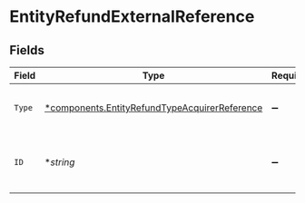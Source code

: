 # EntityRefundExternalReference


## Fields

| Field                                                                                                         | Type                                                                                                          | Required                                                                                                      | Description                                                                                                   | Example                                                                                                       |
| ------------------------------------------------------------------------------------------------------------- | ------------------------------------------------------------------------------------------------------------- | ------------------------------------------------------------------------------------------------------------- | ------------------------------------------------------------------------------------------------------------- | ------------------------------------------------------------------------------------------------------------- |
| `Type`                                                                                                        | [*components.EntityRefundTypeAcquirerReference](../../models/components/entityrefundtypeacquirerreference.md) | :heavy_minus_sign:                                                                                            | Specifies the reference type                                                                                  | acquirer-reference                                                                                            |
| `ID`                                                                                                          | **string*                                                                                                     | :heavy_minus_sign:                                                                                            | Unique reference from the payment provider                                                                    | 123456789012345                                                                                               |